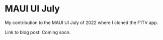 # MAUI UI July

My contribution to the MAUI UI July of 2022 where I cloned the F1TV app.

Link to blog post: Coming soon.
